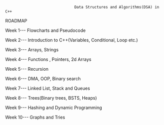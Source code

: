 
                                   Data Structures and Algorithms(DSA) in C++


ROADMAP

Week 1--- Flowcharts and Pseudocode

Week 2--- Introduction to C++(Variables, Conditional, Loop etc.)

Week 3--- Arrays, Strings

Week 4--- Functions , Pointers, 2d Arrays

Week 5--- Recursion

Week 6--- DMA, OOP, Binary search

Week 7--- Linked List, Stack and Queues

Week 8--- Trees(Binary trees, BSTS, Heaps)
 
Week 9--- Hashing and Dynamic Programming

Week 10--- Graphs and Tries

